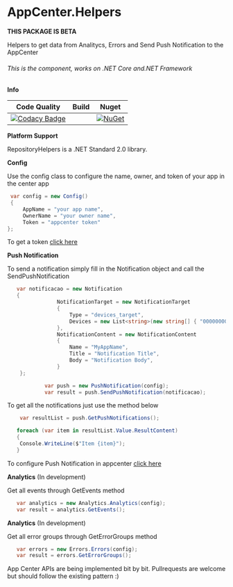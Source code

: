 # AppCenter.Helpers

**THIS PACKAGE IS BETA**

Helpers to get data from Analitycs, Errors and Send Push Notification to the AppCenter

###### This is the component, works on .NET Core and.NET Framework

**Info**

|Code Quality|Build|Nuget|
| ------------------- | ------------------- | :------------------: |
|[![Codacy Badge](https://api.codacy.com/project/badge/Grade/d738c75a567348ee9e02a2ae9f4c4d00)](https://app.codacy.com/app/TBertuzzi/AppCenter.Helpers?utm_source=github.com&utm_medium=referral&utm_content=TBertuzzi/AppCenter.Helpers&utm_campaign=Badge_Grade_Dashboard)||[![NuGet](https://buildstats.info/nuget/AppCenter.Helpers)](https://www.nuget.org/packages/AppCenter.Helpers/)|

**Platform Support**

RepositoryHelpers is a .NET Standard 2.0 library.

**Config**

Use the config class to configure the name, owner, and token of your app in the center app

```csharp
 var config = new Config()
 {
     AppName = "your app name",
     OwnerName = "your owner name",
     Token = "appcenter token"
};
```

To get a token [click here](https://docs.microsoft.com/en-us/appcenter/api-docs/) 

**Push Notification**

To send a notification simply fill in the Notification object and call the SendPushNotification

```csharp
   var notificacao = new Notification
   {
                NotificationTarget = new NotificationTarget
                {
                    Type = "devices_target",
                    Devices = new List<string>(new string[] { "00000000-0000-0000-0000-000000000001" }) //exemplo
                },
                NotificationContent = new NotificationContent
                {
                    Name = "MyAppName",
                    Title = "Notification Title",
                    Body = "Notification Body",
                }
    };

            var push = new PushNotification(config);
            var result = push.SendPushNotification(notificacao);
```


To get all the notifications just use the method below

```csharp
    var resultList = push.GetPushNotifications();

   foreach (var item in resultList.Value.ResultContent)
   {
    Console.WriteLine($"Item {item}");
   }
```

To configure Push Notification in appcenter [click here](https://docs.microsoft.com/en-us/appcenter/push/) 

**Analytics** (In development)

Get all events through GetEvents method

```csharp
   var analytics = new Analytics.Analytics(config);
   var result = analytics.GetEvents();
```

**Analytics** (In development)

Get all error groups through GetErrorGroups method

```csharp
   var errors = new Errors.Errors(config);
   var result = errors.GetErrorGroups();
```

App Center APIs are being implemented bit by bit. Pullrequests are welcome but should follow the existing pattern :)


